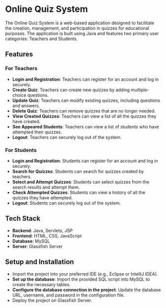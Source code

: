 # Online Quiz System

The Online Quiz System is a web-based application designed to facilitate the creation, management, and participation in quizzes for educational purposes. The application is built using Java and features two primary user categories: Teachers and Students.

## Features

### For Teachers
- **Login and Registration**: Teachers can register for an account and log in securely.
- **Create Quiz**: Teachers can create new quizzes by adding multiple-choice questions.
- **Update Quiz**: Teachers can modify existing quizzes, including questions and answers.
- **Delete Quiz**: Teachers can remove quizzes that are no longer needed.
- **View Created Quizzes**: Teachers can view a list of all the quizzes they have created.
- **See Appeared Students**: Teachers can view a list of students who have attempted their quizzes.
- **Logout**: Teachers can securely log out of the system.

### For Students
- **Login and Registration**: Students can register for an account and log in securely.
- **Search for Quizzes**: Students can search for quizzes created by teachers.
- **Select and Attempt Quizzes**: Students can select quizzes from the search results and attempt them.
- **Check Attempted Quizzes**: Students can view a history of all the quizzes they have attempted.
- **Logout**: Students can securely log out of the system.

## Tech Stack
- **Backend**: Java, Servlets, JSP
- **Frontend**: HTML, CSS, JavaScript
- **Database**: MySQL
- **Server**: Glassfish Server

## Setup and Installation

- Import the project into your preferred IDE (e.g., Eclipse or IntelliJ IDEA).
- **Set up the database**: Import the provided SQL script into MySQL to create the necessary tables.
- **Configure the database connection in the project**: Update the database URL, username, and password in the configuration file.
- Deploy the project on Glassfish Server.


